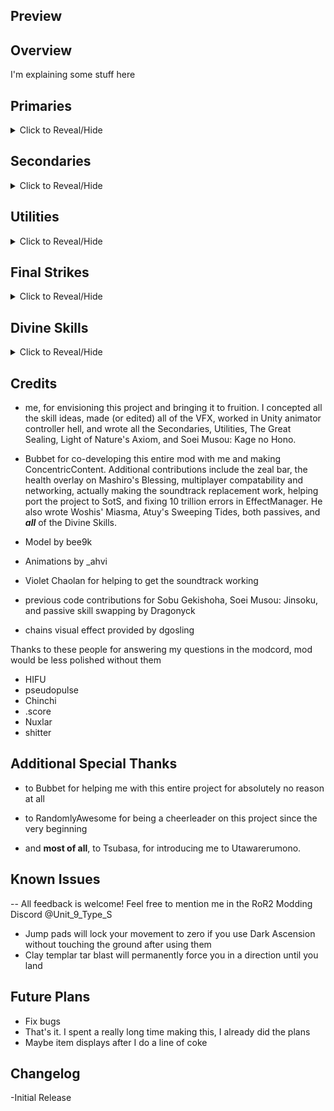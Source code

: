 ## Preview


## Overview
I'm explaining some stuff here

## Primaries
<details>
<summary> Click to Reveal/Hide </summary>
[[![fire](https://github.com/user-attachments/assets/0fc6c9a3-c764-43d8-b6e1-610548958139)](https://imgur.com/jC3KJcd)](https://imgur.com/jC3KJcd)
</details>

## Secondaries
<details>
<summary> Click to Reveal/Hide </summary>
This is some text
</details>

## Utilities
<details>
<summary> Click to Reveal/Hide </summary>
This is some text
</details>

## Final Strikes
<details>
<summary> Click to Reveal/Hide </summary>
This is some text
</details>

## Divine Skills
<details>
<summary> Click to Reveal/Hide </summary>
This is some text
</details>

## Credits
- me, for envisioning this project and bringing it to fruition. I concepted all the skill ideas, made (or edited) all of the VFX, worked in Unity animator controller hell, and wrote all the Secondaries, Utilities, The Great Sealing, Light of Nature's Axiom, and Soei Musou: Kage no Hono.
- Bubbet for co-developing this entire mod with me and making ConcentricContent. Additional contributions include the zeal bar, the health overlay on Mashiro's Blessing, multiplayer compatability and networking, actually making the soundtrack replacement work, helping port the project to SotS, and fixing 10 trillion errors in EffectManager. 
He also wrote Woshis' Miasma, Atuy's Sweeping Tides, both passives, and ***all*** of the Divine Skills.

- Model by bee9k
- Animations by _ahvi
- Violet Chaolan for helping to get the soundtrack working
- previous code contributions for Sobu Gekishoha, Soei Musou: Jinsoku, and passive skill swapping by Dragonyck
- chains visual effect provided by dgosling

Thanks to these people for answering my questions in the modcord, mod would be less polished without them
- HIFU
- pseudopulse
- Chinchi
- .score
- Nuxlar
- shitter

## Additional Special Thanks
- to Bubbet for helping me with this entire project for absolutely no reason at all

- to RandomlyAwesome for being a cheerleader on this project since the very beginning

- and **most of all**, to Tsubasa, for introducing me to Utawarerumono.

## Known Issues
-- All feedback is welcome! Feel free to mention me in the RoR2 Modding Discord @Unit_9_Type_S
- Jump pads will lock your movement to zero if you use Dark Ascension without touching the ground after using them
- Clay templar tar blast will permanently force you in a direction until you land

## Future Plans
- Fix bugs
- That's it. I spent a really long time making this, I already did the plans
- Maybe item displays after I do a line of coke

## Changelog
-Initial Release 
